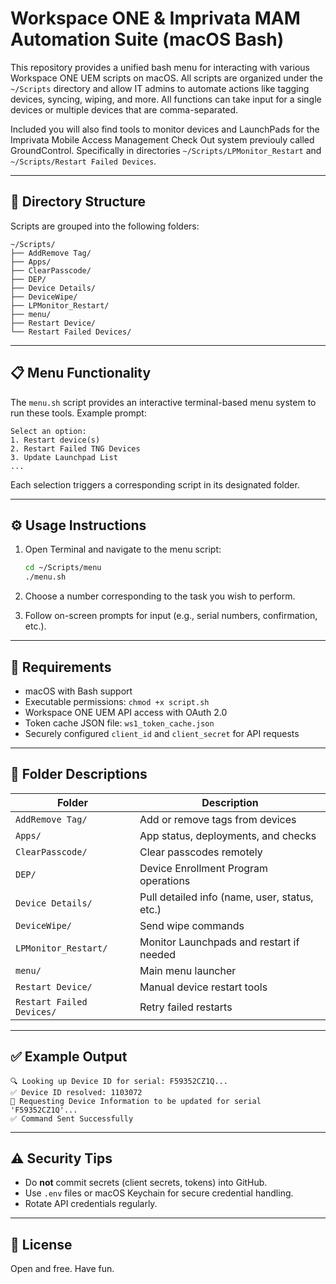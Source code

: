 # Workspace ONE & Imprivata MAM Automation Suite (macOS Bash)

This repository provides a unified bash menu for interacting with various Workspace ONE UEM scripts on macOS. All scripts are organized under the `~/Scripts` directory and allow IT admins to automate actions like tagging devices, syncing, wiping, and more. All functions can take input for a single devices or multiple devices that are comma-separated.

Included you will also find tools to monitor devices and LaunchPads for the Imprivata Mobile Access Management Check Out system previouly called GroundControl. Specifically in directories `~/Scripts/LPMonitor_Restart` and `~/Scripts/Restart Failed Devices`.

---

## 📁 Directory Structure

Scripts are grouped into the following folders:

```
~/Scripts/
├── AddRemove Tag/
├── Apps/
├── ClearPasscode/
├── DEP/
├── Device Details/
├── DeviceWipe/
├── LPMonitor_Restart/
├── menu/
├── Restart Device/
└── Restart Failed Devices/
```

---

## 📋 Menu Functionality

The `menu.sh` script provides an interactive terminal-based menu system to run these tools. Example prompt:

```
Select an option:
1. Restart device(s)
2. Restart Failed TNG Devices
3. Update Launchpad List
...
```

Each selection triggers a corresponding script in its designated folder.

---

## ⚙️ Usage Instructions

1. Open Terminal and navigate to the menu script:
   ```bash
   cd ~/Scripts/menu
   ./menu.sh
   ```

2. Choose a number corresponding to the task you wish to perform.

3. Follow on-screen prompts for input (e.g., serial numbers, confirmation, etc.).

---

## 🔐 Requirements

- macOS with Bash support
- Executable permissions: `chmod +x script.sh`
- Workspace ONE UEM API access with OAuth 2.0
- Token cache JSON file: `ws1_token_cache.json`
- Securely configured `client_id` and `client_secret` for API requests

---

## 🧰 Folder Descriptions

| Folder                   | Description                                      |
|--------------------------|--------------------------------------------------|
| `AddRemove Tag/`         | Add or remove tags from devices                  |
| `Apps/`                  | App status, deployments, and checks              |
| `ClearPasscode/`         | Clear passcodes remotely                         |
| `DEP/`                   | Device Enrollment Program operations             |
| `Device Details/`        | Pull detailed info (name, user, status, etc.)    |
| `DeviceWipe/`            | Send wipe commands                               |
| `LPMonitor_Restart/`     | Monitor Launchpads and restart if needed         |
| `menu/`                  | Main menu launcher                               |
| `Restart Device/`        | Manual device restart tools                      |
| `Restart Failed Devices/`| Retry failed restarts                            |

---

## ✅ Example Output

```
🔍 Looking up Device ID for serial: F59352CZ1Q...
✅ Device ID resolved: 1103072
📡 Requesting Device Information to be updated for serial 'F59352CZ1Q'...
✅ Command Sent Successfully
```

---

## ⚠️ Security Tips

- Do **not** commit secrets (client secrets, tokens) into GitHub.
- Use `.env` files or macOS Keychain for secure credential handling.
- Rotate API credentials regularly.

---

## 📄 License

Open and free. Have fun.
